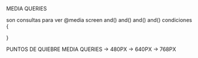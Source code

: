 MEDIA QUERIES

son consultas para ver
@media screen and() and() and() and() condiciones {

}

PUNTOS DE QUIEBRE
MEDIA QUERIES
-> 480PX
-> 640PX
-> 768PX
